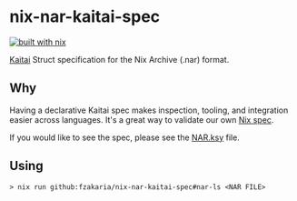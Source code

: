 # nix-nar-kaitai-spec

[![built with nix](https://builtwithnix.org/badge.svg)](https://builtwithnix.org)

[Kaitai](https://kaitai.io/) Struct specification for the Nix Archive (.nar) format.

## Why
Having a declarative Kaitai spec makes inspection, tooling, and integration easier across languages. It's a great way to validate our own [Nix spec](https://nix.dev/manual/nix/2.32/protocols/nix-archive).

If you would like to see the spec, please see the [NAR.ksy](./NAR.ksy) file.

## Using

```console
> nix run github:fzakaria/nix-nar-kaitai-spec#nar-ls <NAR FILE>
```
